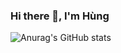 ### Hi there 👋, I'm Hùng

![Anurag's GitHub stats](https://github-readme-stats.vercel.app/api?username=hungds99&show_icons=true&theme=radical)
